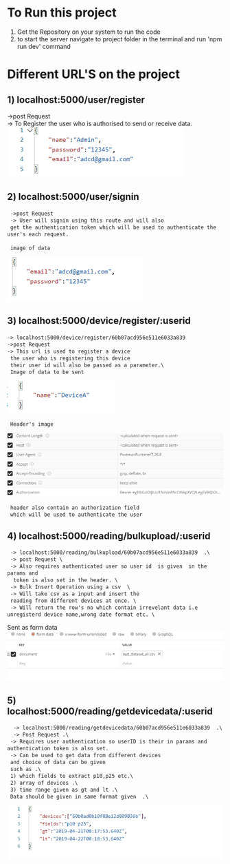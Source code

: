 # To Run this project
1) Get the Repository on your system to run the code
2) to start the server navigate to project folder in the terminal and run 'npm run dev' command

# Different URL'S on the project 
## 1) localhost:5000/user/register    
   ->post Request \
   -> To Register the user who is authorised to    send or receive data.
 ![picture 1](images/1bad6c0cc5d001de1adf07ddbd66573b8e6ccc7c1b021501d9845be152a3659f.png)  

## 2) localhost:5000/user/signin     
     ->post Request 
     -> User will signin using this route and will also 
     get the authentication token which will be used to authenticate the user's each request.
   
     image of data 
![picture 2](images/04514ebca3ae657badebbd045157809e58924e509d6ad4ce643c5807b76abb1c.png)

## 3) localhost:5000/device/register/:userid
    -> localhost:5000/device/register/60b07acd956e511e6033a839
    ->post Request 
    -> This url is used to register a device 
     the user who is registering this device 
     their user id will also be passed as a parameter.\
     Image of data to be sent 
   ![picture 3](images/f0496673c6a41ecd0f80dbb21ffc82fc5b5dda6f0c595d1a0b34e8db0e190527.png)  

     Header's image 
   ![picture 4](images/7ff383182909e856d338e5c9f64a40f03f391c2ebbfd2463dcdc6e2636338aea.png)  

     header also contain an authorization field 
     which will be used to authenticate the user

 ##  4)  localhost:5000/reading/bulkupload/:userid
     -> localhost:5000/reading/bulkupload/60b07acd956e511e6033a839  .\
     -> post Request \
     -> Also requires authenticated user so user id  is given  in the params and 
      token is also set in the header. \
     -> Bulk Insert Operation using a csv  \
     -> Will take csv as a input and insert the 
     reading from different devices at once. \
     -> Will return the row's no which contain irrevelant data i.e unregisterd device name,wrong date format etc. \
 Sent as form data  
 ![picture 5](images/94bc3ba98ee2b72a7a273569bde7066b81a95b3fb21e78e758f3ae876ff05d19.png)  
 

 ## 5) localhost:5000/reading/getdevicedata/:userid
      -> localhost:5000/reading/getdevicedata/60b07acd956e511e6033a839  .\
      -> Post Request .\
     -> Requires user authentication so userID is their in params and authentication token is also set.    
     -> Can be used to get data from different devices
     and choice of data can be given
     such as .\
     1) which fields to extract p10,p25 etc.\
     2) array of devices .\
     3) time range given as gt and lt .\
     Data should be given in same format given  .\
   ![picture 6](images/be1217a90d62f094072744be4bf3f0b4798def180fb471b859e5a01a49a1fdef.png)  
 


